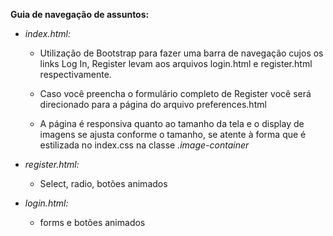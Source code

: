 **Guia de navegação de assuntos:**

  - *index.html:*
        
      - Utilização de Bootstrap para fazer uma barra de navegação cujos os links Log In, Register levam aos arquivos login.html e register.html respectivamente.
      
      - Caso você preencha o formulário completo de Register você será direcionado para a página do arquivo preferences.html

      - A página é responsiva quanto ao tamanho da tela e o display de imagens se ajusta conforme o tamanho, se atente à forma que é estilizada no index.css na classe *.image-container*


  - *register.html:*
    
    - Select, radio, botões animados
  

  - *login.html:*
    
    - forms e botões animados

  